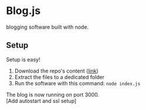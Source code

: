 # Blog.js
blogging software built with node.

## Setup
Setup is easy!
1. Download the repo's content ([link](https://github.com/existentialnightmare/blog.js/archive/refs/heads/main.zip))
2. Extract the files to a dedicated folder
3. Run the software with this command: `node index.js`

The blog is now running on port 3000.\
[Add autostart and ssl setup]
